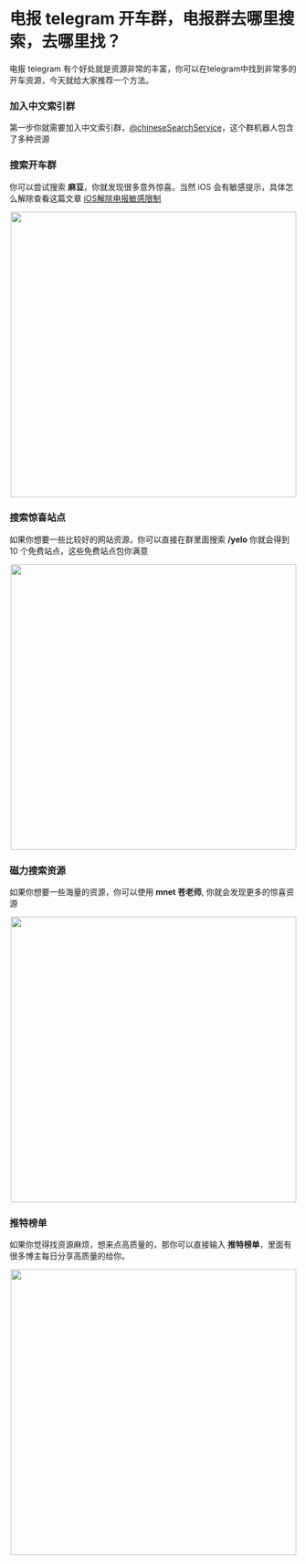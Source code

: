 # 电报 telegram 开车群，电报群去哪里搜索，去哪里找？

电报 telegram 有个好处就是资源非常的丰富，你可以在telegram中找到非常多的开车资源，今天就给大家推荐一个方法。

### 加入中文索引群

第一步你就需要加入中文索引群，[@chineseSearchService](https://t.me/chineseSearchService)，这个群机器人包含了多种资源

### 搜索开车群

你可以尝试搜索 **麻豆**，你就发现很多意外惊喜。当然 iOS 会有敏感提示，具体怎么解除查看这篇文章 [iOS解除电报敏感限制](./telegram-group-spc)
<div align=center>
    <img src="https://cdn.jsdelivr.net/gh/tggsearch/tggSearch.github.io/assets/img/driver-bus-madou.png" height="500"/>
</div>

### 搜索惊喜站点

如果你想要一些比较好的网站资源，你可以直接在群里面搜索 **/yelo** 你就会得到 10 个免费站点，这些免费站点包你满意
<div align=center>
    <img src="https://cdn.jsdelivr.net/gh/tggsearch/tggSearch.github.io/assets/img/driver-bus-yelo.png" height="500"/>
</div>

### 磁力搜索资源

如果你想要一些海量的资源，你可以使用 **mnet 苍老师**, 你就会发现更多的惊喜资源
<div align=center>
    <img src="https://cdn.jsdelivr.net/gh/tggsearch/tggSearch.github.io/assets/img/driver-bus-mnet.png" height="500"/>
</div>

### 推特榜单
如果你觉得找资源麻烦，想来点高质量的，那你可以直接输入 **推特榜单**，里面有很多博主每日分享高质量的给你。
<div align=center>
    <img src="https://cdn.jsdelivr.net/gh/tggsearch/tggSearch.github.io/assets/img/driver-bus-twitter.png" height="500"/>
</div>